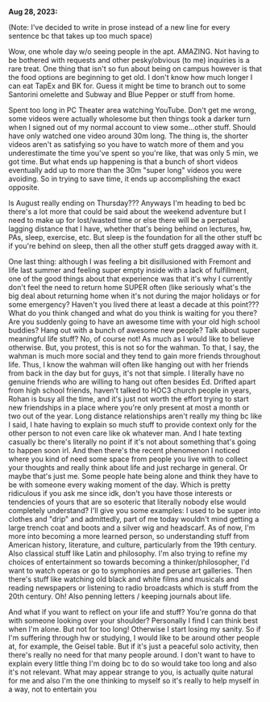 **Aug 28, 2023:**

(Note: I've decided to write in prose instead of a new line for every sentence bc that takes up too much space)

Wow, one whole day w/o seeing people in the apt. AMAZING. Not having to be bothered with requests and other pesky/obvious (to me) inquiries is a rare treat. One thing that isn't so fun about being on campus however is that the food options are beginning to get old. I don't know how much longer I can eat TapEx and BK for. Guess it might be time to branch out to some Santorini omelette and Subway and Blue Pepper or stuff from home.

Spent too long in PC Theater area watching YouTube. Don't get me wrong, some videos were actually wholesome but then things took a darker turn when I signed out of my normal account to view some...other stuff. Should have only watched one video around 30m long. The thing is, the shorter videos aren't as satisfying so you have to watch more of them and you underestimate the time you've spent so you're like, that was only 5 min, we got time. But what ends up happening is that a bunch of short videos eventually add up to more than the 30m "super long" videos you were avoiding. So in trying to save time, it ends up accomplishing the exact opposite.

Is August really ending on Thursday??? Anyways I'm heading to bed bc there's a lot more that could be said about the weekend adventure but I need to make up for lost/wasted time or else there will be a perpetual lagging distance that I have, whether that's being behind on lectures, hw, PAs, sleep, exercise, etc. But sleep is the foundation for all the other stuff bc if you're behind on sleep, then all the other stuff gets dragged away with it.

One last thing: although I was feeling a bit disillusioned with Fremont and life last summer and feeling super empty inside with a lack of fulfillment, one of the good things about that experience was that it's why I currently don't feel the need to return home SUPER often (like seriously what's the big deal about returning home when it's not during the major holidays or for some emergency? Haven't you lived there at least a decade at this point??? What do you think changed and what do you think is waiting for you there? Are you suddenly going to have an awesome time with your old high school buddies? Hang out with a bunch of awesome new people? Talk about super meaningful life stuff? No, of course not! As much as I would like to believe otherwise. But, you protest, this is not so for the wahman. To that, I say, the wahman is much more social and they tend to gain more friends throughout life. Thus, I know the wahman will often like hanging out with her friends from back in the day but for guys, it's not that simple. I literally have no genuine friends who are willing to hang out often besides Ed. Drifted apart from high school friends, haven't talked to HOC3 church people in years, Rohan is busy all the time, and it's just not worth the effort trying to start new friendships in a place where you're only present at most a month or two out of the year. Long distance relationships aren't really my thing bc like I said, I hate having to explain so much stuff to provide context only for the other person to not even care like ok whatever man. And I hate texting casually bc there's literally no point if it's not about something that's going to happen soon irl. And then there's the recent phenomenon I noticed where you kind of need some space from people you live with to collect your thoughts and really think about life and just recharge in general. Or maybe that's just me. Some people hate being alone and think they have to be with someone every waking moment of the day. Which is pretty ridiculous if you ask me since idk, don't you have those interests or tendencies of yours that are so esoteric that literally nobody else would completely understand? I'll give you some examples: I used to be super into clothes and "drip" and admittedly, part of me today wouldn't mind getting a large trench coat and boots and a silver wig and headscarf. As of now, I'm more into becoming a more learned person, so understanding stuff from American history, literature, and culture, particularly from the 19th century. Also classical stuff like Latin and philosophy. I'm also trying to refine my choices of entertainment so towards becoming a thinker/philosopher, I'd want to watch operas or go to symphonies and peruse art galleries. Then there's stuff like watching old black and white films and musicals and reading newspapers or listening to radio broadcasts which is stuff from the 20th century. Oh! Also penning letters / keeping journals about life.

And what if you want to reflect on your life and stuff? You're gonna do that with someone looking over your shoulder? Personally I find I can think best when I'm alone. But not for too long! Otherwise I start losing my sanity. So if I'm suffering through hw or studying, I would like to be around other people at, for example, the Geisel table. But if it's just a peaceful solo activity, then there's really no need for that many people around. I don't want to have to explain every little thing I'm doing bc to do so would take too long and also it's not relevant. What may appear strange to you, is actually quite natural for me and also I'm the one thinking to myself so it's really to help myself in a way, not to entertain you
